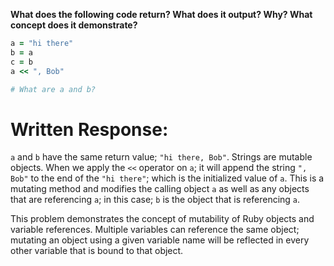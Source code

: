 **What does the following code return? What does it output? Why? What concept does it demonstrate?**

```ruby
a = "hi there"
b = a
c = b
a << ", Bob"

# What are a and b?
```

# Written Response:

`a` and `b` have the same return value; `"hi there, Bob"`. Strings are mutable objects. When we apply the `<<` operator on `a`; it will append the string `", Bob"` to the end of the `"hi there"`; which is the initialized value of `a`. This is a mutating method and modifies the calling object `a` as well as any objects that are referencing `a`; in this case; `b` is the object that is referencing `a`.

This problem demonstrates the concept of mutability of Ruby objects and variable references. Multiple variables can reference the same object; mutating an object using a given variable name will be reflected in every other variable that is bound to that object.
